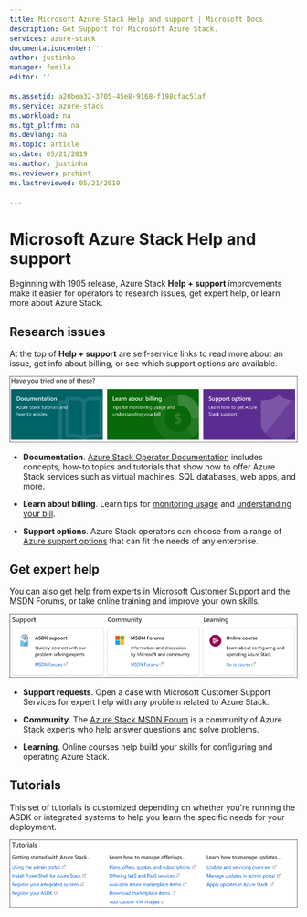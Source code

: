 ```yaml
---
title: Microsoft Azure Stack Help and support | Microsoft Docs
description: Get Support for Microsoft Azure Stack.
services: azure-stack
documentationcenter: ''
author: justinha
manager: femila
editor: ''

ms.assetid: a20bea32-3705-45e8-9168-f198cfac51af
ms.service: azure-stack
ms.workload: na
ms.tgt_pltfrm: na
ms.devlang: na
ms.topic: article
ms.date: 05/21/2019
ms.author: justinha
ms.reviewer: prchint
ms.lastreviewed: 05/21/2019

---
```

# Microsoft Azure Stack Help and support

Beginning with 1905 release, Azure Stack **Help + support** improvements make it easier for operators to research issues, get expert help, or learn more about Azure Stack. 

## Research issues

At the top of **Help + support** are self-service links to read more about an issue, get info about billing, or see which support options are available. 

![Self-service support](media/azure-stack-help-and-support/get-support-tiles.png)

- **Documentation**. [Azure Stack Operator Documentation](index.yml) includes concepts, how-to topics and tutorials that show how to offer Azure Stack services such as virtual machines, SQL databases, web apps, and more. 

- **Learn about billing**. Learn tips for [monitoring usage](azure-stack-usage-reporting.md) and [understanding your bill](azure-stack-billing-and-chargeback.md).

- **Support options**. Azure Stack operators can choose from a range of [Azure support options](https://azure.microsoft.com/support/options/) that can fit the needs of any enterprise. 

## Get expert help 

You can also get help from experts in Microsoft Customer Support and the MSDN Forums, or take online training and improve your own skills. 

![Get expert help](media/azure-stack-help-and-support/get-support-cards.png)

- **Support requests**. Open a case with Microsoft Customer Support Services for expert help with any problem related to Azure Stack.

- **Community**. The [Azure Stack MSDN Forum](https://social.msdn.microsoft.com/Forums/azure/home?forum=azurestack) is a community of Azure Stack experts who help answer questions and solve problems.

- **Learning**. Online courses help build your skills for configuring and operating Azure Stack. 

## Tutorials

This set of tutorials is customized depending on whether you're running the ASDK or integrated systems to help you learn the specific needs for your deployment. 

![Get support tutorials](media/azure-stack-help-and-support/get-support-tutorials.png)